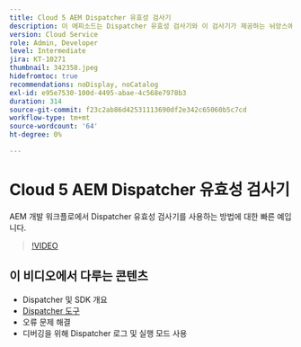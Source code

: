 ```yaml
---
title: Cloud 5 AEM Dispatcher 유효성 검사기
description: 이 에피소드는 Dispatcher 유효성 검사기와 이 검사기가 제공하는 뉘앙스에 대해 약간 더 자세히 설명합니다.
version: Cloud Service
role: Admin, Developer
level: Intermediate
jira: KT-10271
thumbnail: 342358.jpeg
hidefromtoc: true
recommendations: noDisplay, noCatalog
exl-id: e95e7530-100d-4495-abae-4c568e7978b3
duration: 314
source-git-commit: f23c2ab86d42531113690df2e342c65060b5c7cd
workflow-type: tm+mt
source-wordcount: '64'
ht-degree: 0%

---
```


# Cloud 5 AEM Dispatcher 유효성 검사기

AEM 개발 워크플로에서 Dispatcher 유효성 검사기를 사용하는 방법에 대한 빠른 예입니다.

>[!VIDEO](https://video.tv.adobe.com/v/342358?quality=12&learn=on)

## 이 비디오에서 다루는 콘텐츠

+ Dispatcher 및 SDK 개요
+ [Dispatcher 도구](https://experienceleague.adobe.com/docs/experience-manager-cloud-service/content/implementing/content-delivery/validation-debug.html)
+ 오류 문제 해결
+ 디버깅을 위해 Dispatcher 로그 및 실행 모드 사용
